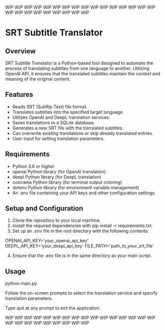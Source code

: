 WIP WIP WIP WIP WIP WIP WIP WIP WIP WIP WIP WIP WIP WIP WIP WIP WIP WIP WIP WIP WIP WIP WIP WIP WIP


# SRT Subtitle Translator

## Overview
SRT Subtitle Translator is a Python-based tool designed to automate the process of translating subtitles from one language to another. Utilizing OpenAI API, it ensures that the translated subtitles maintain the context and meaning of the original content.

## Features
- Reads SRT (SubRip Text) file format.
- Translates subtitles into the specified target language.
- Utilizes OpenAI and DeepL translation services.
- Saves translations to a SQLite database.
- Generates a new SRT file with the translated subtitles.
- Can overwrite existing translations or skip already translated entries.
- User input for setting translation parameters.

## Requirements
- Python 3.6 or higher
- openai Python library (for OpenAI translation)
- deepl Python library (for DeepL translation)
- colorama Python library (for terminal output coloring)
- dotenv Python library (for environment variable management)
- An .env file containing your API keys and other configuration settings.

## Setup and Configuration
1. Clone the repository to your local machine.
2. Install the required dependencies with pip install -r requirements.txt.
3. Set up an .env file in the root directory with the following contents:

OPENAI_API_KEY='your_openai_api_key'
DEEPL_API_KEY='your_deepl_api_key'
FILE_PATH='path_to_your_srt_file'

4. Ensure that the .env file is in the same directory as your main script.

## Usage

python main.py

Follow the on-screen prompts to select the translation service and specify translation parameters.

Type quit at any prompt to exit the application.

WIP WIP WIP WIP WIP WIP WIP WIP WIP WIP WIP WIP WIP WIP WIP WIP WIP WIP WIP WIP WIP WIP WIP WIP WIP
